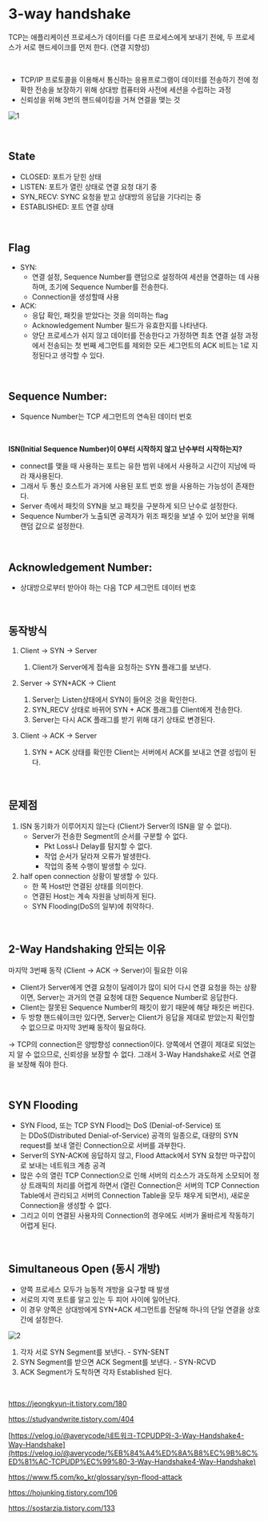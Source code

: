 # 3-way handshake


TCP는 애플리케이션 프로세스가 데이터를 다른 프로세스에게 보내기 전에, 두 프로세스가 서로 핸드세이크를 먼저 한다. (연결 지향성)

<br>


- TCP/IP 프로토콜을 이용해서 통신하는 응용프로그램이 데이터를 전송하기 전에 정확한 전송을 보장하기 위해 상대방 컴퓨터와 사전에 세션을 수립하는 과정
- 신뢰성을 위해 3번의 핸드쉐이킹을 거쳐 연결을 맺는 것

![1](https://github.com/ensk26/CS-Study/assets/70767115/eb216165-4d1e-4e36-8366-47df1a270209)

<br>

## State

- CLOSED: 포트가 닫힌 상태
- LISTEN: 포트가 열린 상태로 연결 요청 대기 중
- SYN_RECV: SYNC 요청을 받고 상대방의 응답을 기다리는 중
- ESTABLISHED: 포트 연결 상태

<br>

## Flag

- SYN:
    - 연결 설정, Sequence Number를 랜덤으로 설정하여 세션을 연결하는 데 사용하며, 초기에 Sequence Number를 전송한다.
    - Connection을 생성할때 사용
- ACK:
    - 응답 확인, 패킷을 받았다는 것을 의미하는 flag
    - Acknowledgement Number 필드가 유효한지를 나타낸다.
    - 양단 프로세스가 쉬지 않고 데이터를 전송한다고 가정하면 최초 연결 설정 과정에서 전송되는 첫 번째 세그먼트를 제외한 모든 세그먼트의 ACK 비트는 1로 지정된다고 생각할 수 있다.

<br>

## Sequence Number:

- Squence Number는 TCP 세그먼트의 연속된 데이터 번호

<br>

**ISN(Initial Sequence Number)이 0부터 시작하지 않고 난수부터 시작하는지?**

- connect를 맺을 때 사용하는 포트는 유한 범위 내에서 사용하고 시간이 지남에 따라 재사용된다.
- 그래서 두 통신 호스트가 과거에 사용된 포트 번호 쌍을 사용하는 가능성이 존재한다.
- Server 측에서 패킷의 SYN을 보고 패킷을 구분하게 되므 난수로 설정한다.
- Sequence Number가 노출되면 공격자가 위조 패킷을 보낼 수 있어 보안을 위해 랜덤 값으로 설정한다.

<br>

## Acknowledgement Number:

- 상대방으로부터 받아야 하는 다음 TCP 세그먼트 데이터 번호

<br>

## 동작방식

1. Client → SYN → Server
    1. Client가 Server에게 접속을 요청하는 SYN 플래그를 보낸다.
    
2. Server → SYN+ACK → Client
    1. Server는 Listen상태에서 SYN이 들어온 것을 확인한다.
    2.  SYN_RECV 상태로 바뀌어 SYN + ACK 플래그를 Client에게 전송한다. 
    3. Server는 다시 ACK 플래그를 받기 위해 대기 상태로 변경된다.
    
3. Client → ACK → Server
    1. SYN + ACK 상태를 확인한 Client는 서버에서 ACK를 보내고 연결 성립이 된다.

<br>

## 문제점

1. ISN 동기화가 이루어지지 않는다 (Client가 Server의 ISN을 알 수 없다).
    - Server가 전송한 Segment의 순서를 구분할 수 없다.
        - Pkt Loss나 Delay를 탐지할 수 없다.
        - 작업 순서가 달라져 오류가 발생한다.
        - 작업의 중복 수행이 발생할 수 있다.
2. half open connection 상황이 발생할 수 있다.
    - 한 쪽 Host만 연결된 상태를 의미한다.
    - 연결된 Host는 계속 자원을 낭비하게 된다.
    - SYN Flooding(DoS의 일부)에 취약하다.

<br>

## 2-Way Handshaking 안되는 이유

마지막 3번째 동작 (Client → ACK → Server)이 필요한 이유

- Client가 Server에게 연결 요청이 딜레이가 많이 되어 다시 연결 요청을 하는 상황이면, Server는 과거의 연결 요청에 대한 Sequence Number로 응답한다.
- Client는 잘못된 Sequence Number의 패킷이 왔기 때문에 해당 패킷은 버린다.
- 두 방향 핸드쉐이크만 있다면, Server는 Client가 응답을 제대로 받았는지 확인할 수 없으므로 마지막 3번째 동작이 필요하다.

→ TCP의 connection은 양방향성 connection이다. 양쪽에서 연결이 제대로 되었는지 알 수 없으므로, 신뢰성을 보장할 수 없다. 그래서 3-Way Handshake로 서로 연결을 보장해 줘야 한다.


<br>

## SYN Flooding

- SYN Flood, 또는 TCP SYN Flood는 DoS (Denial-of-Service) 또는 DDoS(Distributed Denial-of-Service) 공격의 일종으로, 대량의 SYN request를 보내 열린 Connection으로 서버를 과부한다.
- Server의 SYN-ACK에 응답하지 않고, Flood Attack에서 SYN 요청만 마구잡이로 보내는 네트워크 계층 공격
- 많은 수의 열린 TCP Connection으로 인해 서버의 리소스가 과도하게 소모되어 정상 트래픽의 처리를 어렵게 하면서 (열린 Connection은 서버의 TCP Connection Table에서 관리되고 서버의 Connection Table을 모두 채우게 되면서), 새로운 Connection을 생성할 수 없다.
- 그리고 이미 연결된 사용자의 Connection의 경우에도 서버가 올바르게 작동하기 어렵게 된다.

<br>

## **Simultaneous Open (동시 개방)**

- 양쪽 프로세스 모두가 능동적 개방을 요구할 때 발생
- 서로의 지역 포트를 알고 있는 두 피어 사이에 일어난다.
- 이 경우 양쪽은 상대방에게 SYN+ACK 세그먼트를 전달해 하나의 단일 연결을 상호 간에 설정한다.

![2](https://github.com/ensk26/CS-Study/assets/70767115/31830cc9-f33e-4f7b-a825-4e24658505da)


1. 각자 서로 SYN Segment를 보낸다. - SYN-SENT
2. SYN Segment를 받으면 ACK Segment를 보낸다. - SYN-RCVD
3. ACK Segment가 도착하면 각자 Established 된다.

<br>

https://jeongkyun-it.tistory.com/180

https://studyandwrite.tistory.com/404

[https://velog.io/@averycode/네트워크-TCPUDP와-3-Way-Handshake4-Way-Handshake](https://velog.io/@averycode/%EB%84%A4%ED%8A%B8%EC%9B%8C%ED%81%AC-TCPUDP%EC%99%80-3-Way-Handshake4-Way-Handshake)

https://www.f5.com/ko_kr/glossary/syn-flood-attack

https://hojunking.tistory.com/106

https://sostarzia.tistory.com/133
